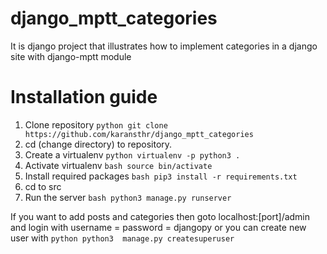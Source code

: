 # django_mptt_categories
It is django project that illustrates how to implement categories in a django site with django-mptt module 

# Installation guide

1) Clone repository ```python git clone https://github.com/karansthr/django_mptt_categories ```
2) cd (change directory) to repository. 
3) Create a virtualenv ```python virtualenv -p python3 . ```
4) Activate virtualenv ```bash source bin/activate  ```
5) Install required packages ```bash pip3 install -r requirements.txt  ```
6) cd to src
7) Run the server ```bash python3 manage.py runserver  ```

If you want to add posts and categories then goto localhost:[port]/admin and login with username = password = djangopy 
or you can create new user with ```python python3  manage.py createsuperuser ```
 
